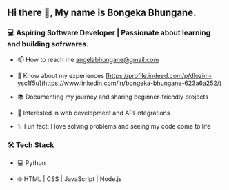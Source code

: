 ## Hi there 👋, My name is Bongeka Bhungane.

### 💻 Aspiring Software Developer | Passionate about learning and building sofrwares.
- 📫 How to reach me angelabhungane@gmail.com

- 📄 Know about my experiences [https://profile.indeed.com/p/dlozim-ysc1f5u](https://www.linkedin.com/in/bongeka-bhungane-623a6a252/)

- 📚 Documenting my journey and sharing beginner-friendly projects

- 🚀 Interested in web development and API integrations

- ✨ Fun fact: I love solving problems and seeing my code come to life

### 🛠 Tech Stack
- 💻 Python

- 🌐 HTML | CSS | JavaScript | Node.js 
